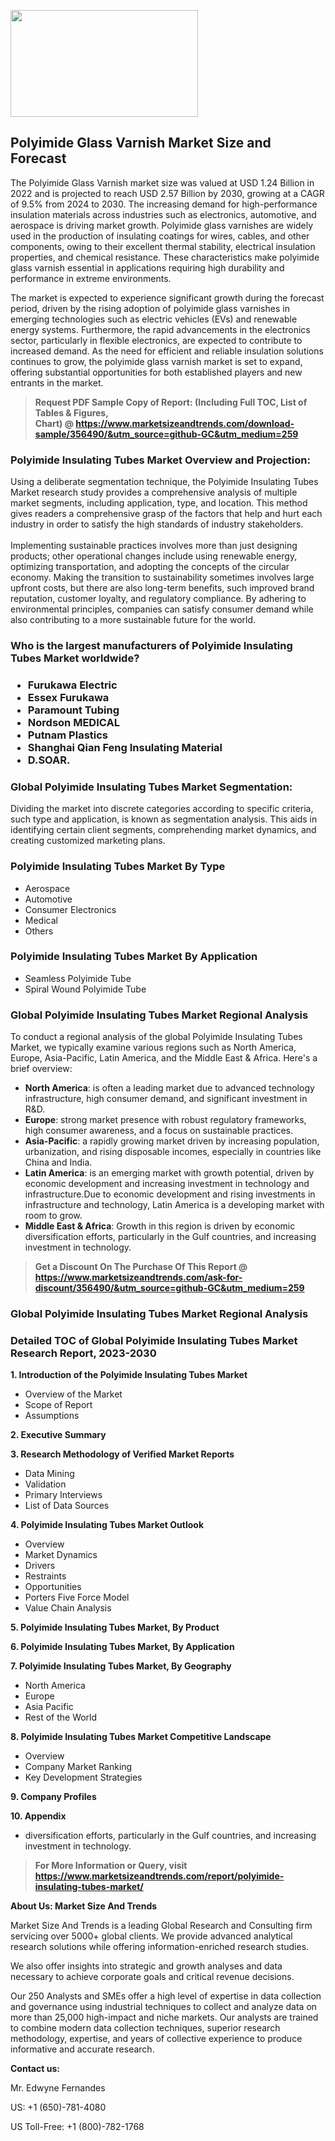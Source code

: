 <p><img class="alignnone size-medium wp-image-20088" src="https://ffe5etoiles.com/wp-content/uploads/2024/12/MST1-300x171.png" alt="" width="300" height="171" /></p><h2>Polyimide Glass Varnish Market Size and Forecast</h2><p>The Polyimide Glass Varnish market size was valued at USD 1.24 Billion in 2022 and is projected to reach USD 2.57 Billion by 2030, growing at a CAGR of 9.5% from 2024 to 2030. The increasing demand for high-performance insulation materials across industries such as electronics, automotive, and aerospace is driving market growth. Polyimide glass varnishes are widely used in the production of insulating coatings for wires, cables, and other components, owing to their excellent thermal stability, electrical insulation properties, and chemical resistance. These characteristics make polyimide glass varnish essential in applications requiring high durability and performance in extreme environments.</p><p>The market is expected to experience significant growth during the forecast period, driven by the rising adoption of polyimide glass varnishes in emerging technologies such as electric vehicles (EVs) and renewable energy systems. Furthermore, the rapid advancements in the electronics sector, particularly in flexible electronics, are expected to contribute to increased demand. As the need for efficient and reliable insulation solutions continues to grow, the polyimide glass varnish market is set to expand, offering substantial opportunities for both established players and new entrants in the market.</p></p><blockquote id="" class=""><strong>Request PDF Sample Copy of Report: (Including Full TOC, List of Tables &amp; Figures, Chart)&nbsp;@&nbsp;<strong><a href="https://www.marketsizeandtrends.com/download-sample/356490/&utm_source=github-GC&utm_medium=259" target="_blank">https://www.marketsizeandtrends.com/download-sample/356490/&utm_source=github-GC&utm_medium=259</a></strong></strong></blockquote><h3 id="" class="">Polyimide Insulating Tubes Market&nbsp;Overview and Projection:</h3><p id="" class="">Using a deliberate segmentation technique, the Polyimide Insulating Tubes Market research study provides a comprehensive analysis of multiple market segments, including application, type, and location. This method gives readers a comprehensive grasp of the factors that help and hurt each industry in order to satisfy the high standards of industry stakeholders. <br /> <br />Implementing sustainable practices involves more than just designing products; other operational changes include using renewable energy, optimizing transportation, and adopting the concepts of the circular economy. Making the transition to sustainability sometimes involves large upfront costs, but there are also long-term benefits, such improved brand reputation, customer loyalty, and regulatory compliance. By adhering to environmental principles, companies can satisfy consumer demand while also contributing to a more sustainable future for the world.</p><h3 id="" class="">Who is the largest manufacturers of&nbsp;Polyimide Insulating Tubes Market worldwide?</h3><h3 class=""><p><ul><li>Furukawa Electric </li><li> Essex Furukawa </li><li> Paramount Tubing </li><li> Nordson MEDICAL </li><li> Putnam Plastics </li><li> Shanghai Qian Feng Insulating Material </li><li> D.SOAR.</li></ul></p></h3><h3 id="" class="">Global&nbsp;Polyimide Insulating Tubes Market Segmentation:</h3><p id="" class="">Dividing the market into discrete categories according to specific criteria, such type and application, is known as segmentation analysis. This aids in identifying certain client segments, comprehending market dynamics, and creating customized marketing plans.</p><h3 id="" class="">Polyimide Insulating Tubes Market&nbsp;By Type</h3><p><p><ul><li>Aerospace</li><li> Automotive</li><li> Consumer Electronics</li><li> Medical</li><li> Others</p></li></ul></p></p><h3 id="" class="">Polyimide Insulating Tubes Market&nbsp;By Application</h3><p class=""><p><ul><li>Seamless Polyimide Tube</li><li> Spiral Wound Polyimide Tube</li></ul></p></p><h3 id="" class="">Global Polyimide Insulating Tubes Market Regional Analysis</h3><p id="" class="">To conduct a regional analysis of the global Polyimide Insulating Tubes Market, we typically examine various regions such as North America, Europe, Asia-Pacific, Latin America, and the Middle East &amp; Africa. Here's a brief overview:</p><ul><li><strong>North America</strong>: is often a leading market due to advanced technology infrastructure, high consumer demand, and significant investment in R&amp;D.</li><li><strong>Europe</strong>: strong market presence with robust regulatory frameworks, high consumer awareness, and a focus on sustainable practices.</li><li><strong>Asia-Pacific</strong>: a rapidly growing market driven by increasing population, urbanization, and rising disposable incomes, especially in countries like China and India.</li><li><strong>Latin America</strong>: is an emerging market with growth potential, driven by economic development and increasing investment in technology and infrastructure.Due to economic development and rising investments in infrastructure and technology, Latin America is a developing market with room to grow.</li><li><strong>Middle East &amp; Africa</strong>: Growth in this region is driven by economic diversification efforts, particularly in the Gulf countries, and increasing investment in technology.</li></ul><blockquote id="" class=""><strong>Get a Discount On The Purchase Of This Report @ <strong><a href="https://www.marketsizeandtrends.com/ask-for-discount/356490/&utm_source=github-GC&utm_medium=259" target="_blank">https://www.marketsizeandtrends.com/ask-for-discount/356490/&utm_source=github-GC&utm_medium=259</a></strong></strong></blockquote><h3 id="" class="">Global Polyimide Insulating Tubes Market Regional Analysis</h3><h3 id="" class="">Detailed TOC of Global Polyimide Insulating Tubes Market Research Report, 2023-2030</h3><p id="" class=""><strong>1. Introduction of the Polyimide Insulating Tubes Market</strong></p><ul><li>Overview of the Market</li><li>Scope of Report</li><li>Assumptions</li></ul><p id="" class=""><strong>2. Executive Summary</strong></p><p id="" class=""><strong>3. Research Methodology of Verified Market Reports</strong></p><ul><li>Data Mining</li><li>Validation</li><li>Primary Interviews</li><li>List of Data Sources</li></ul><p id="" class=""><strong>4. Polyimide Insulating Tubes Market Outlook</strong></p><ul><li>Overview</li><li>Market Dynamics</li><li>Drivers</li><li>Restraints</li><li>Opportunities</li><li>Porters Five Force Model</li><li>Value Chain Analysis</li></ul><p id="" class=""><strong>5. Polyimide Insulating Tubes Market, By Product</strong></p><p id="" class=""><strong>6. Polyimide Insulating Tubes Market, By Application</strong></p><p id="" class=""><strong>7. Polyimide Insulating Tubes Market, By Geography</strong></p><ul><li>North America</li><li>Europe</li><li>Asia Pacific</li><li>Rest of the World</li></ul><p id="" class=""><strong>8. Polyimide Insulating Tubes Market Competitive Landscape</strong></p><ul><li>Overview</li><li>Company Market Ranking</li><li>Key Development Strategies</li></ul><p id="" class=""><strong>9. Company Profiles</strong></p><p id="" class=""><strong>10. Appendix</strong></p><ul><li>diversification efforts, particularly in the Gulf countries, and increasing investment in technology.</li></ul><blockquote id="" class=""><strong>For More Information or Query, visit <strong><strong><a href="https://www.marketsizeandtrends.com/report/polyimide-insulating-tubes-market/" target="_blank">https://www.marketsizeandtrends.com/report/polyimide-insulating-tubes-market/</a></strong></strong></strong></blockquote><p id="" class=""><strong>About Us: Market Size And Trends</strong></p><p id="" class="">Market Size And Trends is a leading Global Research and Consulting firm servicing over 5000+ global clients. We provide advanced analytical research solutions while offering information-enriched research studies.</p><p id="" class="">We also offer insights into strategic and growth analyses and data necessary to achieve corporate goals and critical revenue decisions.</p><p id="" class="">Our 250 Analysts and SMEs offer a high level of expertise in data collection and governance using industrial techniques to collect and analyze data on more than 25,000 high-impact and niche markets. Our analysts are trained to combine modern data collection techniques, superior research methodology, expertise, and years of collective experience to produce informative and accurate research.</p><p id="" class=""><strong>Contact us:</strong></p><p id="" class="">Mr. Edwyne Fernandes</p><p id="" class="">US: +1 (650)-781-4080</p><p id="" class="">US Toll-Free: +1 (800)-782-1768</p>

